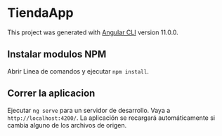 # TiendaApp

This project was generated with [Angular CLI](https://github.com/angular/angular-cli) version 11.0.0.

## Instalar modulos NPM

Abrir Linea de comandos y ejecutar `npm install`.

## Correr la aplicacion

Ejecutar `ng serve` para un servidor de desarrollo. Vaya a `http://localhost:4200/`. La aplicación se recargará automáticamente si cambia alguno de los archivos de origen.
